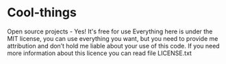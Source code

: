 # Cool-things
Open source projects - Yes! It's free for use
Everything here is under the MIT license, you can use everything you want, but you need to provide me attribution and don’t hold me liable about your use of this code. If you need more information about this licence you can read file LICENSE.txt
